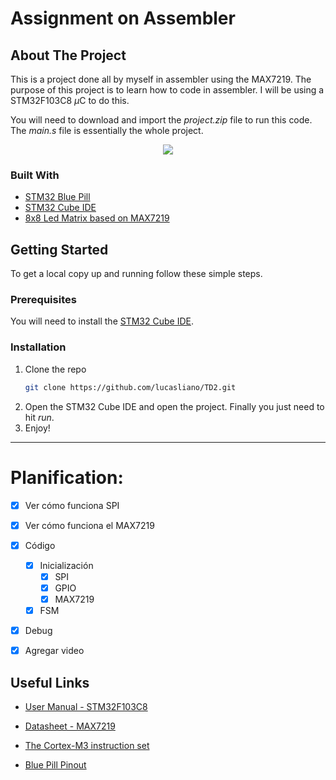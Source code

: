 # Assignment on Assembler

<!-- ABOUT THE PROJECT -->
## About The Project

This is a project done all by myself in assembler using the MAX7219. The purpose of this project is to learn how to code in assembler. I will be using a STM32F103C8 $\mu$C to do this.

You will need to download and import the _project.zip_ file to run this code. The _main.s_ file is essentially the whole project.

<p align="center">
  <a href="https://github.com/lucasliano/TD2">
    <img src="https://user-images.githubusercontent.com/49002137/119297536-8a9e9480-bc31-11eb-8a0c-99f61838c29d.gif">
  </a>
</p>


### Built With

* [STM32 Blue Pill](https://stm32-base.org/boards/STM32F103C8T6-Blue-Pill.html)
* [STM32 Cube IDE](https://www.st.com/en/development-tools/stm32cubeide.html)
* [8x8 Led Matrix based on MAX7219](https://articulo.mercadolibre.com.ar/MLA-743000876-modulo-matriz-de-puntos-8x8-max7219-todomicro-garantia-_JM)


<!-- GETTING STARTED -->
## Getting Started

To get a local copy up and running follow these simple steps.

### Prerequisites

You will need to install the [STM32 Cube IDE](https://www.st.com/en/development-tools/stm32cubeide.html).


### Installation

1. Clone the repo
   ```sh
   git clone https://github.com/lucasliano/TD2.git
   ```
2. Open the STM32 Cube IDE and open the project. Finally you just need to hit _run_.
3. Enjoy!

---

# Planification:

* [x] Ver cómo funciona SPI
* [x] Ver cómo funciona el MAX7219

* [x] Código
  * [x] Inicialización
    * [x] SPI
    * [x] GPIO
    * [x] MAX7219
  * [x] FSM

* [x] Debug
* [x] Agregar video

## Useful Links

* [User Manual - STM32F103C8](https://www.google.com/url?sa=t&rct=j&q=&esrc=s&source=web&cd=&ved=2ahUKEwj5i46h2M_wAhX1ILkGHfiEDq4QFjAAegQIBhAD&url=https%3A%2F%2Fwww.st.com%2Fresource%2Fen%2Freference_manual%2Fcd00171190-stm32f101xx-stm32f102xx-stm32f103xx-stm32f105xx-and-stm32f107xx-advanced-arm-based-32-bit-mcus-stmicroelectronics.pdf&usg=AOvVaw2kF0T1D3TzsgvgnX7fvMku)

* [Datasheet - MAX7219](https://datasheets.maximintegrated.com/en/ds/MAX7219-MAX7221.pdf)

* [The Cortex-M3 instruction set](https://ic.unicamp.br/~celio/mc404-s2-2015/docs/manual-detalhado-instrucoes-cortex-m3.pdf)

* [Blue Pill Pinout](https://i.pinimg.com/originals/d4/c9/c1/d4c9c1d4e8f6274648f2c635bc814c1f.jpg)
